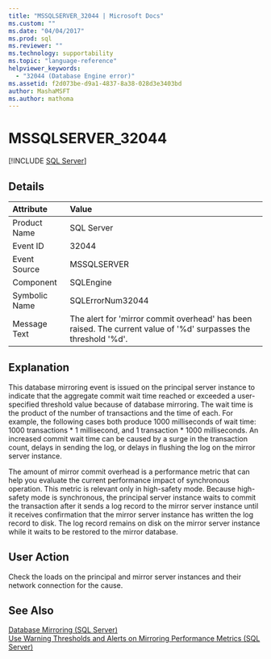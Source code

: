 ```yaml
---
title: "MSSQLSERVER_32044 | Microsoft Docs"
ms.custom: ""
ms.date: "04/04/2017"
ms.prod: sql
ms.reviewer: ""
ms.technology: supportability
ms.topic: "language-reference"
helpviewer_keywords: 
  - "32044 (Database Engine error)"
ms.assetid: f2d073be-d9a1-4837-8a38-028d3e3403bd
author: MashaMSFT
ms.author: mathoma
---
```

# MSSQLSERVER_32044
 [!INCLUDE [SQL Server](../../includes/applies-to-version/sqlserver.md)]
  
## Details  
  
| Attribute | Value |  
| :-------- | :---- |  
|Product Name|SQL Server|  
|Event ID|32044|  
|Event Source|MSSQLSERVER|  
|Component|SQLEngine|  
|Symbolic Name|SQLErrorNum32044|  
|Message Text|The alert for 'mirror commit overhead' has been raised. The current value of '%d' surpasses the threshold '%d'.|  
  
## Explanation  
This database mirroring event is issued on the principal server instance to indicate that the aggregate commit wait time reached or exceeded a user-specified threshold value because of database mirroring. The wait time is the product of the number of transactions and the time of each. For example, the following cases both produce 1000 milliseconds of wait time: 1000 transactions * 1 millisecond, and 1 transaction \* 1000 milliseconds. An increased commit wait time can be caused by a surge in the transaction count, delays in sending the log, or delays in flushing the log on the mirror server instance.  
  
The amount of mirror commit overhead is a performance metric that can help you evaluate the current performance impact of synchronous operation. This metric is relevant only in high-safety mode. Because high-safety mode is synchronous, the principal server instance waits to commit the transaction after it sends a log record to the mirror server instance until it receives confirmation that the mirror server instance has written the log record to disk. The log record remains on disk on the mirror server instance while it waits to be restored to the mirror database.  
  
## User Action  
Check the loads on the principal and mirror server instances and their network connection for the cause.  
  
## See Also  
[Database Mirroring &#40;SQL Server&#41;](~/database-engine/database-mirroring/database-mirroring-sql-server.md)  
[Use Warning Thresholds and Alerts on Mirroring Performance Metrics &#40;SQL Server&#41;](~/database-engine/database-mirroring/use-warning-thresholds-and-alerts-on-mirroring-performance-metrics-sql-server.md)  
  
